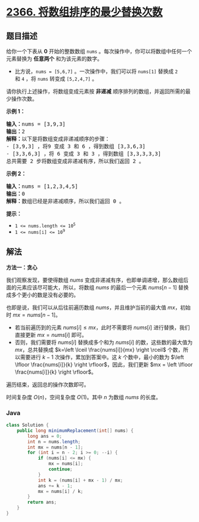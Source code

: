 # [2366. 将数组排序的最少替换次数](https://leetcode.cn/problems/minimum-replacements-to-sort-the-array)

## 题目描述

<p>给你一个下表从 <strong>0</strong>&nbsp;开始的整数数组&nbsp;<code>nums</code>&nbsp;。每次操作中，你可以将数组中任何一个元素替换为&nbsp;<strong>任意两个</strong>&nbsp;和为该元素的数字。</p>

<ul>
	<li>比方说，<code>nums = [5,6,7]</code>&nbsp;。一次操作中，我们可以将&nbsp;<code>nums[1]</code> 替换成&nbsp;<code>2</code> 和&nbsp;<code>4</code>&nbsp;，将&nbsp;<code>nums</code>&nbsp;转变成&nbsp;<code>[5,2,4,7]</code>&nbsp;。</li>
</ul>

<p>请你执行上述操作，将数组变成元素按 <strong>非递减</strong> 顺序排列的数组，并返回所需的最少操作次数。</p>

<p><strong>示例 1：</strong></p>

<pre>
<b>输入：</b>nums = [3,9,3]
<b>输出：</b>2
<b>解释：</b>以下是将数组变成非递减顺序的步骤：
- [3,9,3] ，将9 变成 3 和 6 ，得到数组 [3,3,6,3] 
- [3,3,6,3] ，将 6 变成 3 和 3 ，得到数组 [3,3,3,3,3] 
总共需要 2 步将数组变成非递减有序，所以我们返回 2 。
</pre>

<p><strong>示例 2：</strong></p>

<pre>
<b>输入：</b>nums = [1,2,3,4,5]
<b>输出：</b>0
<b>解释：</b>数组已经是非递减顺序，所以我们返回 0 。
</pre>

<p><strong>提示：</strong></p>

<ul>
	<li><code>1 &lt;= nums.length &lt;= 10<sup>5</sup></code></li>
	<li><code>1 &lt;= nums[i] &lt;= 10<sup>9</sup></code></li>
</ul>

## 解法

**方法一：贪心**

我们观察发现，要使得数组 $nums$ 变成非递减有序，也即单调递增，那么数组后面的元素应该尽可能大，所以，将数组 $nums$ 的最后一个元素 $nums[n-1]$ 替换成多个更小的数是没有必要的。

也即是说，我们可以从后往前遍历数组 $nums$，并且维护当前的最大值 $mx$，初始时 $mx = nums[n-1]$。

-   若当前遍历到的元素 $nums[i] \leq mx$，此时不需要将 $nums[i]$ 进行替换，我们直接更新 $mx = nums[i]$ 即可。
-   否则，我们需要将 $nums[i]$ 替换成多个和为 $nums[i]$ 的数，这些数的最大值为 $mx$，总共替换成 $k=\left \lceil \frac{nums[i]}{mx} \right \rceil$ 个数，所以需要进行 $k-1$ 次操作，累加到答案中。这 $k$ 个数中，最小的数为 $\left \lfloor \frac{nums[i]}{k} \right \rfloor$，因此，我们更新 $mx = \left \lfloor \frac{nums[i]}{k} \right \rfloor$。

遍历结束，返回总的操作次数即可。

时间复杂度 $O(n)$，空间复杂度 $O(1)$。其中 $n$ 为数组 $nums$ 的长度。

### **Java**

```java
class Solution {
    public long minimumReplacement(int[] nums) {
        long ans = 0;
        int n = nums.length;
        int mx = nums[n - 1];
        for (int i = n - 2; i >= 0; --i) {
            if (nums[i] <= mx) {
                mx = nums[i];
                continue;
            }
            int k = (nums[i] + mx - 1) / mx;
            ans += k - 1;
            mx = nums[i] / k;
        }
        return ans;
    }
}
```
